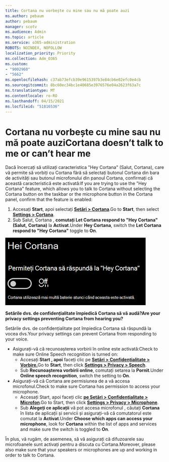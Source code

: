 ```yaml
---
title: Cortana nu vorbește cu mine sau nu mă poate auzi
ms.author: pebaum
author: pebaum
manager: scotv
ms.audience: Admin
ms.topic: article
ms.service: o365-administration
ROBOTS: NOINDEX, NOFOLLOW
localization_priority: Priority
ms.collection: Adm_O365
ms.custom:
- "9002960"
- "5662"
ms.openlocfilehash: c37ab73efcb39e9615397b3e84cb6e02efc0e4cb
ms.sourcegitcommit: 8bc60ec34bc1e40685e3976576e04a2623f63a7c
ms.translationtype: MT
ms.contentlocale: ro-RO
ms.lasthandoff: 04/15/2021
ms.locfileid: "51816536"
---
```

# <a name="cortana-doesnt-talk-to-me-or-cant-hear-me"></a><span data-ttu-id="70100-102">Cortana nu vorbește cu mine sau nu mă poate auzi</span><span class="sxs-lookup"><span data-stu-id="70100-102">Cortana doesn’t talk to me or can’t hear me</span></span>

<span data-ttu-id="70100-103">Dacă încercați să utilizați caracteristica "Hey Cortana" (Salut, Cortana), care vă permite să vorbiți cu Cortana fără să selectați butonul Cortana din bara de activități sau butonul microfonului din panoul Cortana, confirmați că această caracteristică este activată:</span><span class="sxs-lookup"><span data-stu-id="70100-103">If you are trying to use the "Hey Cortana" feature, which allows you to talk to Cortana without selecting the Cortana button on the taskbar or the microphone button in the Cortana panel, confirm that the feature is enabled:</span></span>

1. <span data-ttu-id="70100-104">Accesați **Start**, apoi selectați **[Setări > Cortana](ms-settings:cortana?activationSource=GetHelp)**.</span><span class="sxs-lookup"><span data-stu-id="70100-104">Go to **Start**, then select **[Settings > Cortana](ms-settings:cortana?activationSource=GetHelp)**.</span></span>
2. <span data-ttu-id="70100-105">Sub Salut, Cortana , **comutați Let Cortana respond to "Hey Cortana" (Salut,** **Cortana)** la **Activat**.</span><span class="sxs-lookup"><span data-stu-id="70100-105">Under **Hey Cortana**, switch the **Let Cortana respond to "Hey Cortana"** toggle to **On**.</span></span>

![Salut, Cortana](media/hey-cortana.png)

<span data-ttu-id="70100-107">**Setările dvs. de confidențialitate împiedică Cortana să vă audă?**</span><span class="sxs-lookup"><span data-stu-id="70100-107">**Are your privacy settings preventing Cortana from hearing you?**</span></span>

<span data-ttu-id="70100-108">Setările dvs. de confidențialitate pot împiedica Cortana să răspundă la vocea dvs.</span><span class="sxs-lookup"><span data-stu-id="70100-108">Your privacy settings can prevent Cortana from responding to your voice.</span></span>
- <span data-ttu-id="70100-109">Asigurați-vă că recunoașterea vorbirii în online este activată:</span><span class="sxs-lookup"><span data-stu-id="70100-109">Check to make sure Online Speech recognition is turned on:</span></span>
    - <span data-ttu-id="70100-110">Accesați **Start , apoi** faceți clic pe **[Setări > Confidențialitate > Vorbire.](ms-settings:privacy-speech?activationSource=GetHelp)**</span><span class="sxs-lookup"><span data-stu-id="70100-110">Go to **Start**, then click **[Settings > Privacy > Speech](ms-settings:privacy-speech?activationSource=GetHelp)**.</span></span>
    - <span data-ttu-id="70100-111">Sub **Recunoașterea vorbirii online**, comutați setarea la **Pornit**.</span><span class="sxs-lookup"><span data-stu-id="70100-111">Under **Online speech recognition**, switch the setting to **On**.</span></span>
- <span data-ttu-id="70100-112">Asigurați-vă că Cortana are permisiunea de a vă accesa microfonul.</span><span class="sxs-lookup"><span data-stu-id="70100-112">Check to make sure Cortana has permission to access your microphone.</span></span> 
    - <span data-ttu-id="70100-113">Accesați Start, apoi faceți clic **[pe Setări > Confidențialitate > Microfon](ms-settings:privacy-microphone?activationSource=GetHelp)**.</span><span class="sxs-lookup"><span data-stu-id="70100-113">Go to Start, then click **[Settings > Privacy > Microphone](ms-settings:privacy-microphone?activationSource=GetHelp)**.</span></span>
    - <span data-ttu-id="70100-114">Sub **Alegeți ce aplicații** vă pot accesa microfonul , căutați **Cortana** în lista de aplicații și servicii și asigurați-vă că comutatorul este comutat la **Activat**.</span><span class="sxs-lookup"><span data-stu-id="70100-114">Under **Choose which apps can access your microphone**, look for **Cortana** within the list of apps and services and make sure the switch is toggled to **On**.</span></span>

<span data-ttu-id="70100-115">În plus, vă rugăm, de asemenea, să vă asigurați că difuzoarele sau microfoanele sunt activați pentru a discuta cu Cortana.</span><span class="sxs-lookup"><span data-stu-id="70100-115">Moreover, please also make sure that your speakers or microphones are up and working in order to talk to Cortana.</span></span>

